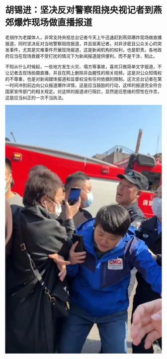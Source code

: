 # 胡锡进：坚决反对警察阻挠央视记者到燕郊爆炸现场做直播报道

老胡作为老媒体人，非常支持央视总台记者今天上午迅速赶到燕郊爆炸现场做直播报道，同时坚决反对当地警察阻挠报道，并且驱离记者。对非涉密且公众关心的突发事件，尤其是灾难事件开展现场报道，这是新闻机构的权利，也是职责。各地政府应当在现场救援不受打扰的情况下为新闻报道提供便利，而不是干涉、制止。

不知从什么时候起，一些地方发生火灾、塌方等事故，喜欢只做简单文字报道，不让记者去现场拍摄直播，并且在网上删除非血腥性的相关视频，这是对公众知情权的不尊重，也是对新闻媒体报道和监督权没有任何依据的限制。这次总台记者在第一时间冲到前边向公众报道爆炸详情，这是应当鼓励的行动，这样的报道完全符合国家宣传部门的相关规定。对这样的报道进行阻拦，显然是旧思维的惯性在作祟，这是应当纠正的一次不当执法。

![152d01e71e0549b2f4f74859c75a59da.jpg](https://raw.githubusercontent.com/qqhsx/qqnews_image/main/2024/03/13/胡锡进：坚决反对警察阻挠央视记者到燕郊爆炸现场做直播报道/152d01e71e0549b2f4f74859c75a59da.jpg)


